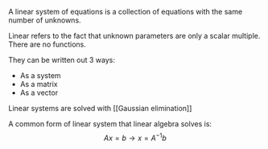 A linear system of equations is a collection of equations with the same number of unknowns. 

Linear refers to the fact that unknown parameters are only a scalar multiple. There are no functions. 

They can be written out 3 ways:
- As a system 
- As a matrix 
- As a vector

Linear systems are solved with [[Gaussian elimination]]

A common form of linear system that linear algebra solves is:
$$
Ax = b → x = A^{-1}b
$$

